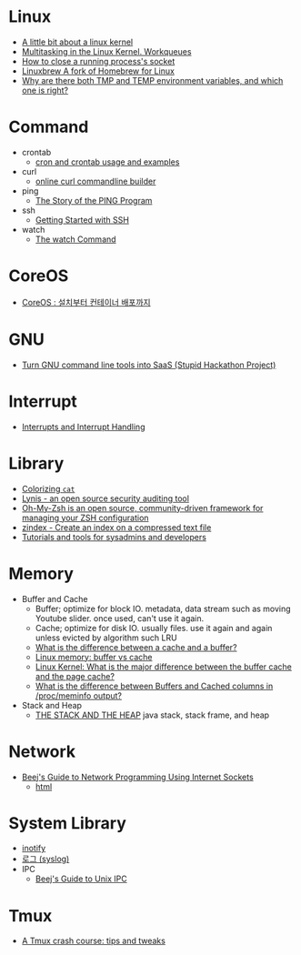 Linux
=====
* [A little bit about a linux kernel](https://github.com/0xAX/linux-insides)
* [Multitasking in the Linux Kernel. Workqueues](http://kukuruku.co/hub/nix/multitasking-in-the-linux-kernel-workqueues)
* [How to close a running process's socket](http://incoherency.co.uk/blog/stories/closing-a-socket.html)
* [Linuxbrew A fork of Homebrew for Linux](http://brew.sh/linuxbrew/)
* [Why are there both TMP and TEMP environment variables, and which one is right?](http://blogs.msdn.com/b/oldnewthing/archive/2015/04/17/10608077.aspx)

# Command
* crontab
  * [cron and crontab usage and examples](https://www.pantz.org/software/cron/croninfo.html)
* curl
  * [online curl commandline builder](https://curlbuilder.com/)
* ping
  * [The Story of the PING Program](http://ftp.arl.army.mil/~mike/ping.html)
* ssh
  * [Getting Started with SSH](https://semaphoreci.com/community/tutorials/getting-started-with-ssh)
* watch
  * [The watch Command](http://www.linfo.org/watch.html)

# CoreOS
* [CoreOS : 설치부터 컨테이너 배포까지](http://www.slideshare.net/subicura/coreos-38279596)

# GNU
* [Turn GNU command line tools into SaaS (Stupid Hackathon Project)](https://github.com/diafygi/gnu-pricing)

# Interrupt
* [Interrupts and Interrupt Handling](https://github.com/0xAX/linux-insides/tree/master/interrupts)

# Library
* [Colorizing `cat`](https://github.com/jingweno/ccat)
* [Lynis - an open source security auditing tool](https://cisofy.com/lynis/)
* [Oh-My-Zsh is an open source, community-driven framework for managing your ZSH configuration](http://ohmyz.sh/)
* [zindex - Create an index on a compressed text file](https://github.com/mattgodbolt/zindex)
* [Tutorials and tools for sysadmins and developers](https://syscoding.com/)

# Memory
* Buffer and Cache
  * Buffer; optimize for block IO. metadata, data stream such as moving Youtube slider. once used, can't use it again.
  * Cache; optimize for disk IO. usually files. use it again and again unless evicted by algorithm such LRU
  * [What is the difference between a cache and a buffer?](http://superuser.com/questions/433948/what-is-the-difference-between-a-cache-and-a-buffer)
  * [Linux memory: buffer vs cache](http://stackoverflow.com/questions/6345020/linux-memory-buffer-vs-cache)
  * [Linux Kernel: What is the major difference between the buffer cache and the page cache?](http://www.quora.com/Linux-Kernel/What-is-the-major-difference-between-the-buffer-cache-and-the-page-cache)
  * [What is the difference between Buffers and Cached columns in /proc/meminfo output?](http://www.quora.com/What-is-the-difference-between-Buffers-and-Cached-columns-in-proc-meminfo-output)
* Stack and Heap
  * [THE STACK AND THE HEAP](https://www.cs.berkeley.edu/~jrs/61b/lec/09) java stack, stack frame, and heap

# Network
* [Beej's Guide to Network Programming Using Internet Sockets](http://beej.us/guide/bgnet/)
  * [html](http://beej.us/guide/bgnet/output/html/multipage/index.html)

# System Library
* [inotify](http://ko.m.wikipedia.org/wiki/Inotify)
* [로그 (syslog)](http://system-monitoring.readthedocs.org/en/latest/log.html)
* IPC
  * [Beej's Guide to Unix IPC](http://beej.us/guide/bgipc/output/html/multipage/index.html)

# Tmux
* [A Tmux crash course: tips and tweaks](http://tangosource.com/blog/a-tmux-crash-course-tips-and-tweaks/)